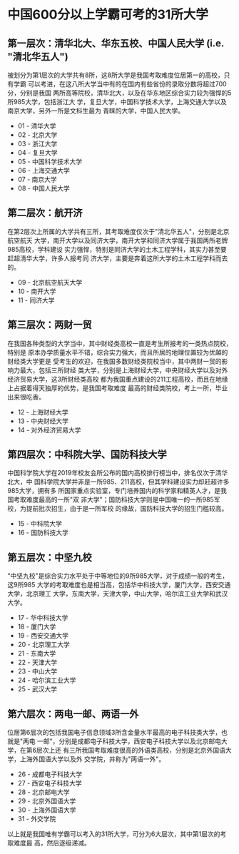 # 中国600分以上学霸可考的31所大学

## 第一层次：清华北大、华东五校、中国人民大学 (i.e. "清北华五人")

被划分为第1层次的大学共有8所，这8所大学是我国考取难度位居第一的高校，只有学霸
可以考进，在这八所大学当中有的在国内有些省份的录取分数将超过700分，分别是我国
两所高等院校，清华北大，以及在华东地区综合实力较为强悍的5所985大学，包括浙江大
学，复旦大学，中国科学技术大学，上海交通大学以及南京大学，另外一所是文科生最为
青睐的大学，中国人民大学。

* 01 - 清华大学
* 02 - 北京大学
* 03 - 浙江大学
* 04 - 复旦大学
* 05 - 中国科学技术大学
* 06 - 上海交通大学
* 07 - 南京大学
* 08 - 中国人民大学

## 第二层次：航开济

在第2层次上所属的大学共有三所，其考取难度仅次于"清北华五人"，分别是北京航空航天
大学，南开大学以及同济大学，南开大学和同济大学属于我国两所老牌985高校，学科建设
实力强悍，特别是同济大学的土木工程学科，其实力甚至要赶超清华大学，许多人报考同
济大学，主要是奔着这所大学的土木工程学科而去的。

* 09 - 北京航空航天大学
* 10 - 南开大学
* 11 - 同济大学

## 第三层次：两财一贸

在我国各种类型的大学当中，其中财经类高校一直是考生所报考的一类热点院校，特别是
原本办学质量水平不错，综合实力强大，而且所居的地理位置较为优越的财经类大学更是
受考生的欢迎，在我国多数财经类院校当中，其中两财一贸的影响力最大，包括三所财经
类大学，分别是上海财经大学，中央财经大学以及对外经济贸易大学，这3所财经类高校
都为我国重点建设的211工程高校，而且在地缘上占据着得天独厚的优势，是我国考取难度
最高的财经类院校，考上一所，毕业出来很吃香。

* 12 - 上海财经大学
* 13 - 中央财经大学
* 14 - 对外经济贸易大学

## 第四层次：中科院大学、国防科技大学

中国科学院大学在2019年校友会所公布的国内高校排行榜当中，排名仅次于清华北大，中
国科学院大学并非是一所985、211高校，但其学科建设实力却赶超许多985大学，拥有多
所国家重点实验室，专门培养国内的科学家和精英人才，是我国考取难度最高的一所"双
非大学"；国防科技大学则是中国唯一的一所985军校，为提前批次招生，由于是一所军校
的缘故，国防科技大学的招生门槛较高。

* 15 - 中科院大学
* 16 - 国防科技大学

## 第五层次：中坚九校

"中坚九校"是综合实力水平处于中等地位的9所985大学，对于成绩一般的考生，这9所985
大学的考取难度也是相当高，包括华中科技大学，厦门大学，西安交通大学，北京理工
大学，东南大学，天津大学，中山大学，哈尔滨工业大学和武汉大学。

* 17 - 华中科技大学
* 18 - 厦门大学
* 19 - 西安交通大学
* 20 - 北京理工大学
* 21 - 东南大学
* 22 - 天津大学
* 23 - 中山大学
* 24 - 哈尔滨工业大学
* 25 - 武汉大学

## 第六层次：两电一邮、两语一外

位居第6层次的包括我国电子信息领域3所含金量水平最高的电子科技类大学，也就是"两电
一邮"，分别是成都电子科技大学，西安电子科技大学以及北京邮电大学，在第6层次上还
有三所我国考取难度很高的外语类高校，分别是北京外国语大学，上海外国语大学以及外
交学院，并称为"两语一外"。

* 26 - 成都电子科技大学
* 27 - 西安电子科技大学
* 28 - 北京邮电大学
* 29 - 北京外国语大学
* 30 - 上海外国语大学
* 31 - 外交学院

以上就是我国唯有学霸可以考入的31所大学，可分为6大层次，其中第1层次的考取难度最
高，然后逐级递减。
